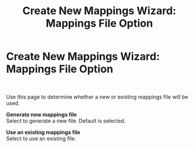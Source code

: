 ﻿---
title: 'Create New Mappings Wizard: Mappings File Option'
TOCTitle: 'Create New Mappings Wizard: Mappings File Option'
ms:assetid: 688e3e7e-9926-4ce3-a1ce-d95a086bb9a6
ms:mtpsurl: https://msdn.microsoft.com/library/Bb743440(v=BTS.80)
ms:contentKeyID: 51528653
ms.date: 08/30/2017
mtps_version: v=BTS.80
f1_keywords:
- bts10.esso.mapwiz.wizard.select
---

# Create New Mappings Wizard: Mappings File Option

 

Use this page to determine whether a new or existing mappings file will be used.

**Generate new mappings file**  
Select to generate a new file. Default is selected.

**Use an existing mappings file**  
Select to use an existing file.

